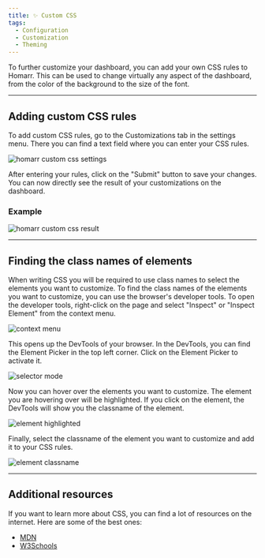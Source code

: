 ```yaml
---
title: ✨ Custom CSS
tags:
  - Configuration
  - Customization
  - Theming
---
```


To further customize your dashboard, you can add your own CSS rules to Homarr. This can be used to change virtually any aspect of the dashboard, from the color of the background to the size of the font.

---

## Adding custom CSS rules

To add custom CSS rules, go to the Customizations tab in the settings menu. There you can find a text field where you can enter your CSS rules.

![homarr custom css settings](./img/customizations-custom-css-setting.png)

After entering your rules, click on the "Submit" button to save your changes. You can now directly see the result of your customizations on the dashboard.

### Example

![homarr custom css result](./img/customizations-custom-css-result.png)

---

## Finding the class names of elements

When writing CSS you will be required to use class names to select the elements you want to customize. To find the class names of the elements you want to customize, you can use the browser's developer tools. To open the developer tools, right-click on the page and select "Inspect" or "Inspect Element" from the context menu.

![context menu](./img/customizations-custom-css-context-menu.png)

This opens up the DevTools of your browser. In the DevTools, you can find the Element Picker in the top left corner. Click on the Element Picker to activate it.

![selector mode](./img/customizations-custom-css-element-selector.png)

Now you can hover over the elements you want to customize. The element you are hovering over will be highlighted. If you click on the element, the DevTools will show you the classname of the element.

![element highlighted](./img/customizations-custom-css-element-highlight.png)

Finally, select the classname of the element you want to customize and add it to your CSS rules.

![element classname](./img/customizations-custom-css-classname.png)

---

## Additional resources

If you want to learn more about CSS, you can find a lot of resources on the internet. Here are some of the best ones:

- [MDN](https://developer.mozilla.org/en-US/docs/Learn/Getting_started_with_the_web/CSS_basics)
- [W3Schools](https://www.w3schools.com/css/)
